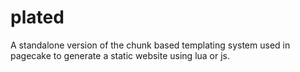 # plated

A standalone version of the chunk based templating system used in pagecake to generate a static website using lua or js.

